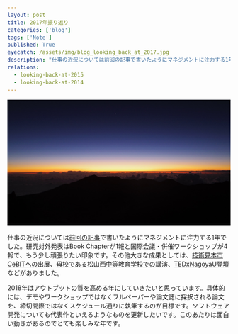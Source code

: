 ```yaml
---
layout: post
title: 2017年振り返り
categories: ['blog']
tags: ['Note']
published: True
eyecatch: /assets/img/blog_looking_back_at_2017.jpg
description: "仕事の近況については前回の記事で書いたようにマネジメントに注力する1年でした。研究対外発表はBook Chapterが1報と国際会議・併催ワークショップが4報で、もう少し頑張りたい印象です。その他大きな成果としては、技術見本市CeBITでのデモ展示、母校である松山西中等教育学校での講演、TEDxNagoyaU登壇などがありました。"
relations:
  - looking-back-at-2015
  - looking-back-at-2014
---
```


<img src="/assets/img/blog_looking_back_at_2017.jpg" class="image-on-frame image-fade">

仕事の近況については[前回の記事](/blog/DFKI3)で書いたようにマネジメントに注力する1年でした。研究対外発表はBook Chapterが1報と国際会議・併催ワークショップが4報で、もう少し頑張りたい印象です。その他大きな成果としては、[技術見本市CeBITへの出展](https://www.dfki.de/web/presse/pressemitteilung/2017/HyperMind)、[母校である松山西中等教育学校での講演](https://www.youtube.com/watch?v=cMurBm1myhM)、[TEDxNagoyaU登壇](https://www.youtube.com/watch?v=4Kuqil3lOIk)などがありました。

2018年はアウトプットの質を高める年にしていきたいと思っています。具体的には、デモやワークショップではなくフルペーパーや論文誌に採択される論文を、締切間際ではなくスケジュール通りに執筆するのが目標です。ソフトウェア開発についても代表作といえるようなものを更新したいです。このあたりは面白い動きがあるのでとても楽しみな年です。